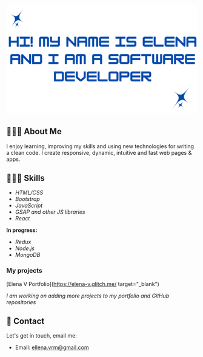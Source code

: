 <h1 align="center">
  <img src="https://github.com/elenavrm/elenavrm/blob/main/elena%20(Facebook%20Cover).png?raw=true" alt="Elena V Logo">
</h1>


## 👩🏽‍💻 About Me

I enjoy learning, improving my skills and using new technologies for writing a clean code. I create responsive, dynamic, intuitive and fast web pages & apps.

## 👩🏽‍💻 Skills


- *HTML/CSS*
- *Bootstrap*
- *JavaScript*
- *GSAP and other JS libraries*
- *React*

**In progress:**

- *Redux*
- *Node.js*
- *MongoDB*


### My projects

[Elena V Portfolio](https://elena-v.glitch.me/ target="_blank")

*I am working on adding more projects to my portfolio and GitHub repositories*



## 📧 Contact

Let's get in touch, email me:

- Email: ellena.vrm@gmail.com





